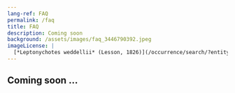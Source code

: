```yaml
---
lang-ref: FAQ
permalink: /faq
title: FAQ
description: Coming soon
background: /assets/images/faq_3446790392.jpeg
imageLicense: |
  [*Leptonychotes weddellii* (Lesson, 1826)](/occurrence/search/?entity=3446790392)
---
```


## Coming soon ...
